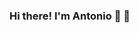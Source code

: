 ### Hi there! I'm Antonio 👋 🤘 

<img href="https://raw.githubusercontent.com/antoniopaolacci/antoniopaolacci/master/music-spinner.gif">


